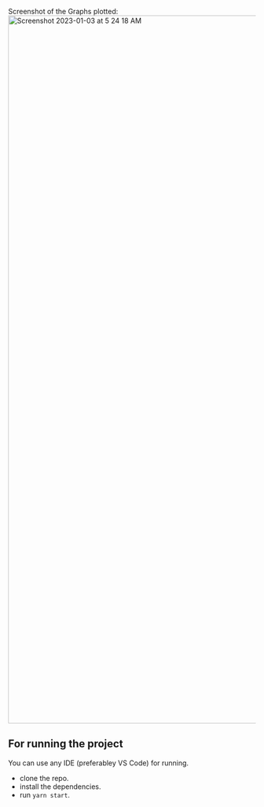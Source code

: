 Screenshot of the Graphs plotted:
<img width="1440" alt="Screenshot 2023-01-03 at 5 24 18 AM" src="https://user-images.githubusercontent.com/114471571/210285760-f1a34288-8c06-4c80-b5b9-a63cb4ad83c9.png">

## For running the project

You can use any IDE (preferabley VS Code) for running.
- clone the repo.
- install the dependencies.
- run `yarn start`.
